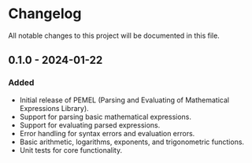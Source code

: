 # Changelog

All notable changes to this project will be documented in this file.

## 0.1.0 - 2024-01-22

### Added
- Initial release of PEMEL (Parsing and Evaluating of Mathematical Expressions Library).
- Support for parsing basic mathematical expressions.
- Support for evaluating parsed expressions.
- Error handling for syntax errors and evaluation errors.
- Basic arithmetic, logarithms, exponents, and trigonometric functions.
- Unit tests for core functionality.
